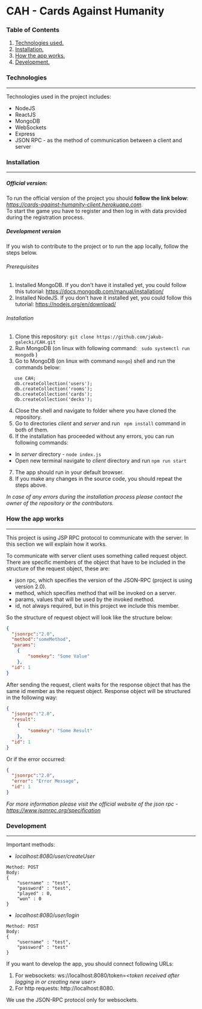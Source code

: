 # CAH - Cards Against Humanity 

### Table of Contents
1. [ Technologies used. ](#tech)
2. [ Installation. ](#install)
2. [ How the app works. ](#work)
3. [ Development. ](#work)

<a id="tech"></a>
### Technologies
***
Technologies used in the project includes:
- NodeJS
- ReactJS
- MongoDB
- WebSockets
- Express
- JSON RPC - as the method of communication between a client and server


<a name="install"></a>
### Installation
***

##### Official version: 
To run the official version of the project you should __follow the link below__: \
*https://cards-against-humanity-client.herokuapp.com*.  
To start the game you have to register and then log in with data provided during the registration process.

##### Development version
If you wish to contribute to the project or to run the app locally, follow the steps below.

###### Prerequisites
1. Installed MongoDB.  If you don't have it installed yet, you could follow this tutorial: https://docs.mongodb.com/manual/installation/
2. Installed NodeJS.  If you don't have it installed yet, you could follow this tutorial: https://nodejs.org/en/download/

###### Installation 
1. Clone this repository: ```git clone https://github.com/jakub-galecki/CAH.git ```
2. Run MongoDB (on linux with following command: ``` sudo systemctl run mongodb``` )
3. Go to MongoDB (on linux with command ``` mongo ```) shell and run the commands below:
```
   use CAH;
   db.createCollection('users');
   db.createCollection('rooms');
   db.createCollection('cards');
   db.createCollection('decks');
```
4. Close the shell and navigate to folder where you have cloned the repository.
5. Go to directories *client* and *server* and run  ``` npm install``` command in both of them.
6. If the installation has proceeded without any errors, you can run following commands:
- In *server* directory - ``` node index.js ```
- Open new terminal navigate to *client* directory and run ``` npm run start ```
7. The app should run in your default browser. 
8. If you make any changes in the source code, you should repeat the steps above.

*In case of any errors during the installation process please contact
the owner of the repository or the contributors.* 

<a name="work"></a>
### How the app works
***

This project is using JSP RPC protocol to communicate with the server. In this section
we will explain how it works.   

To communicate with server client uses something called request object. There are specific members of the object
that have to be included in the structure of the request object, these are:
- json rpc, which specifies the version of the JSON-RPC (project is using version 2.0).
- method, which specifies method that will be invoked on a server.
- params, values that will be used by the invoked method.
- id, not always required, but in this project we include this member.


So the structure of request object will look like the structure below:
```json 
{
  "jsonrpc":"2.0",
  "method":"someMethod",
  "params":
    {
        "somekey": "Some Value"
    },
  "id": 1
}
```

After sending the request, client waits for the response object that has the same id member
as the request object. Response object will be structured in the following way:
```json 
{
  "jsonrpc":"2.0",
  "result":
    {
        "somekey": "Some Result"
    },
  "id": 1
}
```

Or if the error occurred:

```json 
{
  "jsonrpc":"2.0",
  "error": "Error Message",
  "id": 1
}
```

*For more information please visit the official website of the json rpc - https://www.jsonrpc.org/specification*

<a name="dev"></a>
### Development
***

Important methods:


- *localhost:8080/user/createUser*
```
Method: POST 
Body:
{
    "username" : "test",
    "password" : "test",
    "played" : 0,
    "won" : 0
}
```
- *localhost:8080/user/login*
```
Method: POST 
Body:
{
    "username" : "test",
    "password" : "test"
}
```
If you want to develop the app, you should connect following URLs:
1. For websockets: ws://localhost:8080/token=*\<token received after logging in or creating new user>*
2. For http requests: http://localhost:8080.

We use the JSON-RPC protocol only for websockets.